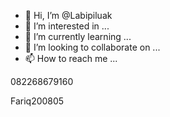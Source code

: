 - 👋 Hi, I’m @Labipiluak
- 👀 I’m interested in ...
- 🌱 I’m currently learning ...
- 💞️ I’m looking to collaborate on ...
- 📫 How to reach me ...

<!---
Labipiluak/Labipiluak is a ✨ special ✨ repository because its `README.md` (this file) appears on your GitHub profile.
You can click the Preview link to take a look at your changes.
--->082268679160
Fariq200805
